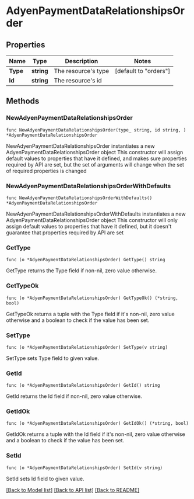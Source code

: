 # AdyenPaymentDataRelationshipsOrder

## Properties

Name | Type | Description | Notes
------------ | ------------- | ------------- | -------------
**Type** | **string** | The resource&#39;s type | [default to "orders"]
**Id** | **string** | The resource&#39;s id | 

## Methods

### NewAdyenPaymentDataRelationshipsOrder

`func NewAdyenPaymentDataRelationshipsOrder(type_ string, id string, ) *AdyenPaymentDataRelationshipsOrder`

NewAdyenPaymentDataRelationshipsOrder instantiates a new AdyenPaymentDataRelationshipsOrder object
This constructor will assign default values to properties that have it defined,
and makes sure properties required by API are set, but the set of arguments
will change when the set of required properties is changed

### NewAdyenPaymentDataRelationshipsOrderWithDefaults

`func NewAdyenPaymentDataRelationshipsOrderWithDefaults() *AdyenPaymentDataRelationshipsOrder`

NewAdyenPaymentDataRelationshipsOrderWithDefaults instantiates a new AdyenPaymentDataRelationshipsOrder object
This constructor will only assign default values to properties that have it defined,
but it doesn't guarantee that properties required by API are set

### GetType

`func (o *AdyenPaymentDataRelationshipsOrder) GetType() string`

GetType returns the Type field if non-nil, zero value otherwise.

### GetTypeOk

`func (o *AdyenPaymentDataRelationshipsOrder) GetTypeOk() (*string, bool)`

GetTypeOk returns a tuple with the Type field if it's non-nil, zero value otherwise
and a boolean to check if the value has been set.

### SetType

`func (o *AdyenPaymentDataRelationshipsOrder) SetType(v string)`

SetType sets Type field to given value.


### GetId

`func (o *AdyenPaymentDataRelationshipsOrder) GetId() string`

GetId returns the Id field if non-nil, zero value otherwise.

### GetIdOk

`func (o *AdyenPaymentDataRelationshipsOrder) GetIdOk() (*string, bool)`

GetIdOk returns a tuple with the Id field if it's non-nil, zero value otherwise
and a boolean to check if the value has been set.

### SetId

`func (o *AdyenPaymentDataRelationshipsOrder) SetId(v string)`

SetId sets Id field to given value.



[[Back to Model list]](../README.md#documentation-for-models) [[Back to API list]](../README.md#documentation-for-api-endpoints) [[Back to README]](../README.md)


